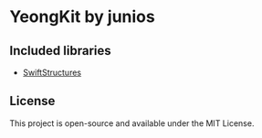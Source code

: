# YeongKit by junios

## Included libraries

- [SwiftStructures](https://github.com/J0onYEong/YeongKit/tree/main/Sources/SwiftStructures)

## License

This project is open-source and available under the MIT License.
